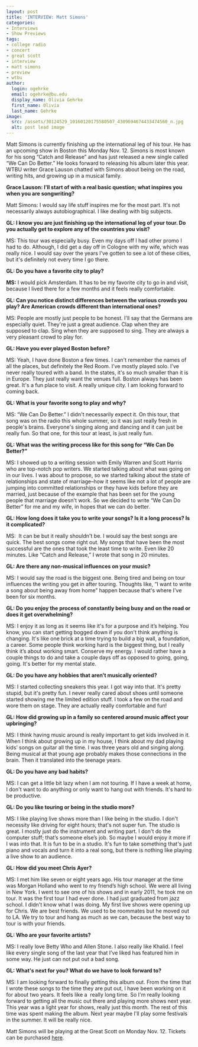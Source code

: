 ```yaml
---
layout: post
title: 'INTERVIEW: Matt Simons'
categories:
- Interviews
- Show Previews
tags:
- college radio
- concert
- great scott
- interview
- matt simons
- preview
- wtbu
author:
  login: ogehrke
  email: ogehrke@bu.edu
  display_name: Olivia Gehrke
  first_name: Olivia
  last_name: Gehrke
image:
  src: /assets/30124529_10160120175580507_4309694674433474560_n.jpg
  alt: post lead image
---
```


Matt Simons is currently finishing up the international leg of his tour. He has an upcoming show in Boston this Monday Nov. 12. Simons is most known for his song “Catch and Release” and has just released a new single called “We Can Do Better.” He looks forward to releasing his album later this year. WTBU writer Grace Lauson chatted with Simons about being on the road, writing hits, and growing up in a musical family.

**Grace Lauson: I’ll start of with a real basic question; what inspires you when you are songwriting?**

Matt Simons: I would say life stuff inspires me for the most part. It's not necessarily always autobiographical. I like dealing with big subjects.

**GL: I know you are just finishing up the international leg of your tour. Do you actually get to explore any of the countries you visit?**

MS: This tour was especially busy. Even my days off I had other promo I had to do. Although, I did get a day off in Cologne with my wife, which was really nice. I would say over the years I’ve gotten to see a lot of these cities, but it's definitely not every time I go there.

**GL: Do you have a favorite city to play?**

**MS:** I would pick Amsterdam. It has to be my favorite city to go in and visit, because I lived there for a few months and it feels really comfortable.

**GL: Can you notice distinct differences between the various crowds you play? Are American crowds different than international ones?**

MS: People are mostly just people to be honest. I'll say that the Germans are especially quiet. They're just a great audience. Clap when they are supposed to clap. Sing when they are supposed to sing. They are always a very pleasant crowd to play for.

**GL: Have you ever played Boston before?**

MS: Yeah, I have done Boston a few times. I can't remember the names of all the places, but definitely the Red Room. I’ve mostly played solo. I've never really toured with a band. In the states, it's so much smaller than it is in Europe. They just really want the venues full. Boston always has been great. It's a fun place to visit. A really unique city. I am looking forward to coming back.

**GL: What is your favorite song to play and why?**

MS: “We Can Do Better.” I didn't necessarily expect it. On this tour, that song was on the radio this whole summer, so it was just really fresh in people's brains. Everyone's singing along and dancing and it can just be really fun. So that one, for this tour at least, is just really fun.

**GL: What was the writing process like for this song for “We Can Do Better?”**

MS: I showed up to a writing session with Emily Warren and Scott Harris who are top-notch pop writers. We started talking about what was going on in our lives. I was about to propose, so we started talking about the state of relationships and state of marriage–how it seems like not a lot of people are jumping into committed relationships or they have kids before they are married, just because of the example that has been set for the young people that marriage doesn't work. So we decided to write “We Can Do Better” for me and my wife, in hopes that we can do better.

**GL: How long does it take you to write your songs? Is it a long process? Is it complicated?**

MS:  It can be but it really shouldn't be. I would say the best songs are quick. The best songs come right out. My songs that have been the most successful are the ones that took the least time to write. Even like 20 minutes. Like “Catch and Release,” I wrote that song in 20 minutes.

**GL: Are there any non-musical influences on your music?**

MS: I would say the road is the biggest one. Being tired and being on tour influences the writing you get in after touring. Thoughts like, “I want to write a song about being away from home” happen because that's where I've been for six months.

**GL: Do you enjoy the process of constantly being busy and on the road or does it get overwhelming?**

MS: I enjoy it as long as it seems like it's for a purpose and it’s helping. You know, you can start getting bogged down if you don't think anything is changing. It's like one brick at a time trying to build a big wall, a foundation, a career. Some people think working hard is the biggest thing, but I really think it’s about working smart. Conserve my energy. I would rather have a couple things to do and take a couple days off as opposed to going, going, going. It's better for my mental state.

**GL: Do you have any hobbies that aren’t musically oriented?**

MS: I started collecting sneakers this year. I got way into that. It's pretty stupid, but it's pretty fun. I never really cared about shoes until someone started showing me the limited edition stuff. I took a few on the road and wore them on stage. They are actually really comfortable and fun!

**GL: How did growing up in a family so centered around music affect your upbringing?**

MS: I think having music around is really important to get kids involved in it. When I think about growing up in my house, I think about my dad playing kids’ songs on guitar all the time. I was three years old and singing along. Being musical at that young age probably makes those connections in the brain. Then it translated into the teenage years.

**GL: Do you have any bad habits?**

MS: I can get a little bit lazy when I am not touring. If I have a week at home, I don't want to do anything or only want to hang out with friends. It's hard to be productive.

**GL: Do you like touring or being in the studio more?**

MS: I like playing live shows more than I like being in the studio. I don't necessity like driving for eight hours; that's not super fun. The studio is great. I mostly just do the instrument and writing part. I don't do the computer stuff; that’s someone else’s job. So maybe I would enjoy it more if I was into that. It is fun to be in a studio. It's fun to take something that's just piano and vocals and turn it into a real song, but there is nothing like playing a live show to an audience.

**GL: How did you meet Chris Ayer?**

MS: I met him like seven or eight years ago. His tour manager at the time was Morgan Holland who went to my friend’s high school. We were all living in New York. I went to see one of his shows and in early 2011, he took me on tour. It was the first tour I had ever done. I had just graduated from jazz school. I didn't know what I was doing. My first live shows were opening up for Chris. We are best friends. We used to be roommates but he moved out to LA. We try to tour and hang as much as we can, because the best way to tour is with your friends.

**GL: Who are your favorite artists?**

MS: I really love Betty Who and Allen Stone. I also really like Khalid. I feel like every single song of the last year that I’ve liked has featured him in some way. He just can not put out a bad song.

**GL: What's next for you? What do we have to look forward to?**

MS: I am looking forward to finally getting this album out. From the time that I wrote these songs to the time they are put out, I have been working on it for about two years. It feels like a  really long time. So I'm really looking forward to getting all the music out there and playing more shows next year. This year was a light year for shows, really just this month. The rest of this time was spent making the album. Next year maybe I'll play some festivals in the summer. It will be really nice.

Matt Simons will be playing at the Great Scott on Monday Nov. 12. Tickets can be purchased [here](https://www.axs.com/events/358478/matt-simons-tickets?skin=greatscott).